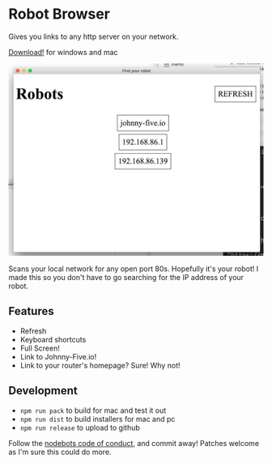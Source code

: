 # Robot Browser

Gives you links to any http server on your network.

[Download!](https://github.com/reconbot/robot-browser/releases) for windows and mac

![screen shot](./screen-shot.png)

Scans your local network for any open port 80s. Hopefully it's your robot! I made this so you don't have to go searching for the IP address of your robot.

## Features
- Refresh
- Keyboard shortcuts
- Full Screen!
- Link to Johnny-Five.io!
- Link to your router's homepage? Sure! Why not!

## Development

- `npm run pack` to build for mac and test it out
- `npm run dist` to build installers for mac and pc
- `npm run release` to upload to github

Follow the [nodebots code of conduct](http://nodebots.io/conduct.html), and commit away! Patches welcome as I'm sure this could do more.
